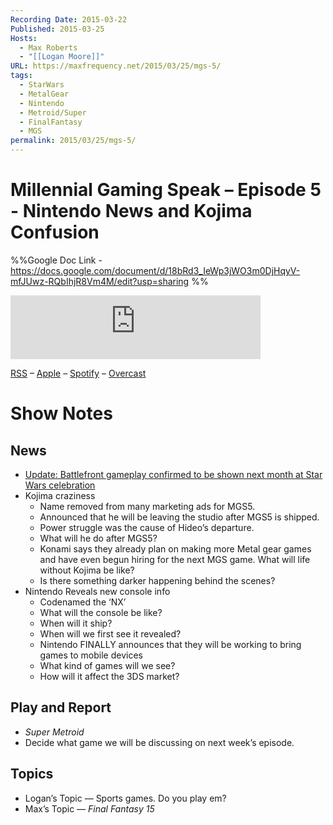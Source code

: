 ```yaml
---
Recording Date: 2015-03-22
Published: 2015-03-25
Hosts:
  - Max Roberts
  - "[[Logan Moore]]"
URL: https://maxfrequency.net/2015/03/25/mgs-5/
tags:
  - StarWars
  - MetalGear
  - Nintendo
  - Metroid/Super
  - FinalFantasy
  - MGS
permalink: 2015/03/25/mgs-5/
---
```

# Millennial Gaming Speak – Episode 5 - Nintendo News and Kojima Confusion

%%Google Doc Link - https://docs.google.com/document/d/18bRd3_IeWp3jWO3m0DjHqyV-mfJUwz-RQbIhjR8Vm4M/edit?usp=sharing
%%

<iframe src="https://podcasters.spotify.com/pod/show/millennialgamingspeak/embed/episodes/Episode-5-Nintendo-News-and-Kojima-Confusion-e1adqvg/a-a6tt9se" height="102px" width="400px" frameborder="0" scrolling="no"></iframe>

[RSS](https://anchor.fm/s/74aa3858/podcast/rss) – [Apple](https://podcasts.apple.com/us/podcast/episode-3-gdc-wrap-up/id1000915981?i=1000542222515) – [Spotify](https://open.spotify.com/episode/7wePXT4Bt22LWifVLx3n8y) – [Overcast](https://overcast.fm/+EtIgeWxEU)
# Show Notes

## News

- [Update: Battlefront gameplay confirmed to be shown next month at Star Wars celebration](http://www.ign.com/articles/2015/03/19/star-wars-battlefront-will-make-its-debut-next-month)
- Kojima craziness
	- Name removed from many marketing ads for MGS5.
	- Announced that he will be leaving the studio after MGS5 is shipped.
	- Power struggle was the cause of Hideo’s departure.
	- What will he do after MGS5?
	- Konami says they already plan on making more Metal gear games and have even begun hiring for the next MGS game. What will life without Kojima be like?
	- Is there something darker happening behind the scenes?
- Nintendo Reveals new console info
	- Codenamed the ‘NX’
	- What will the console be like?
	- When will it ship?
	- When will we first see it revealed?
	- Nintendo FINALLY announces that they will be working to bring games to mobile devices
	- What kind of games will we see?
	- How will it affect the 3DS market?

## Play and Report

- *Super Metroid*
- Decide what game we will be discussing on next week’s episode.

## Topics

- Logan’s Topic — Sports games. Do you play em?
- Max’s Topic — *Final Fantasy 15*